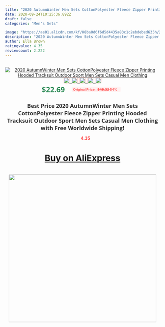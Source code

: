 ```yaml
---
title: "2020 AutumnWinter Men Sets CottonPolyester Fleece Zipper Printing Hooded Tracksuit Outdoor Sport Men Sets Casual Men Clothing"
date: 2020-09-24T10:25:36.892Z
draft: false
categories: "Men's Sets"

image: "https://ae01.alicdn.com/kf/H8ba0d6f6d5d4435a83c1c2ebdebed635h/2020-Autumn-Winter-Men-Sets-Cotton-Polyester-Fleece-Zipper-Printing-Hooded-Tracksuit-Outdoor-Sport-Men-Sets.jpg"
description: "2020 AutumnWinter Men Sets CottonPolyester Fleece Zipper Printing Hooded Tracksuit Outdoor Sport Men Sets Casual Men Clothing"
author: Ella Brown
ratingvalue: 4.35
reviewcount: 2.222
---
```

<br>
<div style="text-align: center;">
<a href="https://s.click.aliexpress.com/e/_9jRONP" target="_blank" rel="nofollow noopener noreferrer"><img alt="2020 AutumnWinter Men Sets CottonPolyester Fleece Zipper Printing Hooded Tracksuit Outdoor Sport Men Sets Casual Men Clothing" class="magnifier-image" src="https://ae01.alicdn.com/kf/H8ba0d6f6d5d4435a83c1c2ebdebed635h/2020-Autumn-Winter-Men-Sets-Cotton-Polyester-Fleece-Zipper-Printing-Hooded-Tracksuit-Outdoor-Sport-Men-Sets.jpg_640x640.jpg">
<br>
<img style="border:1px solid salmon" src="https://ae01.alicdn.com/kf/H8ba0d6f6d5d4435a83c1c2ebdebed635h/2020-Autumn-Winter-Men-Sets-Cotton-Polyester-Fleece-Zipper-Printing-Hooded-Tracksuit-Outdoor-Sport-Men-Sets.jpg_120x120.jpg">&nbsp;&nbsp;<img style="border:1px solid salmon" src="https://ae01.alicdn.com/kf/H5b170c9759674885b8a5bc79816ef0d7l/2020-Autumn-Winter-Men-Sets-Cotton-Polyester-Fleece-Zipper-Printing-Hooded-Tracksuit-Outdoor-Sport-Men-Sets.jpg_120x120.jpg">&nbsp;&nbsp;<img style="border:1px solid salmon" src="https://ae01.alicdn.com/kf/H4f770dddd4ae48c4b28d0750468076dfc/2020-Autumn-Winter-Men-Sets-Cotton-Polyester-Fleece-Zipper-Printing-Hooded-Tracksuit-Outdoor-Sport-Men-Sets.jpg_120x120.jpg">&nbsp;&nbsp;<img style="border:1px solid salmon" src="https://ae01.alicdn.com/kf/Hf6891ea66aaf4801828590aec74b2c6dc/2020-Autumn-Winter-Men-Sets-Cotton-Polyester-Fleece-Zipper-Printing-Hooded-Tracksuit-Outdoor-Sport-Men-Sets.jpg_120x120.jpg">&nbsp;&nbsp;<img style="border:1px solid salmon" src="https://ae01.alicdn.com/kf/H71133e95eb8945c0975fdd8a51d0d17do/2020-Autumn-Winter-Men-Sets-Cotton-Polyester-Fleece-Zipper-Printing-Hooded-Tracksuit-Outdoor-Sport-Men-Sets.jpg_120x120.jpg"></a></div><br0>
<div style="text-align: center;"><span style="background-color: white; border: 0px; box-sizing: border-box; color: seagreen; display: inline-block; font-family: &quot;open sans&quot; , &quot;arial&quot; , &quot;helvetica&quot; , sans-serif , &quot;heiti&quot;; font-size: 24px; font-stretch: inherit; font-weight: 700; line-height: inherit; margin: 0px 10px 0px 0px; padding: 0px; vertical-align: middle;">$22.69 </span>
<span style="background: rgb(255 , 241 , 241); border-radius: 3px; border: 0px; box-sizing: border-box; color: #ff4747; display: inline-block; font-family: inherit; font-size: 12px; font-stretch: inherit; font-style: inherit; font-variant: inherit; font-weight: 600; line-height: inherit; margin: 0px; padding: 2px 5px; transform: scale(0.9); vertical-align: middle;">Original Price : <b style="text-decoration: line-through;">$49.32 </b> 54%&nbsp;&nbsp;</span></div>
<h1 style="color: #333333; display: inline-block; font-family: &quot;open sans&quot; , &quot;arial&quot; , &quot;helvetica&quot; , sans-serif , &quot;heiti&quot;; font-size: 18px; font-stretch: inherit; font-weight: 700; text-align: center;">Best Price 2020 AutumnWinter Men Sets CottonPolyester Fleece Zipper Printing Hooded Tracksuit Outdoor Sport Men Sets Casual Men Clothing with Free Worldwide Shipping!</h1>
<div style="color: #ff4747; text-align: center;">
<img src="https://4.bp.blogspot.com/-M0ZcTcb-5uY/XleCXlxnR4I/AAAAAAAAAEc/OrjgMkXV1oMQFaCRZj5HQwOCBcu3w1FegCPcBGAYYCw/s1600/star.png" style="height: 15px;">&nbsp;<b>4.35</b></div>
<div class="button_cont" align="center"><a class="buynow_a" href="https://s.click.aliexpress.com/e/_9jRONP" target="_blank" rel="nofollow noopener noreferrer"><H1>Buy on AliExpress</H1></a></div><br>
<div class="separator" style="clear: both; text-align: center;">
<img src="https://lh3.googleusercontent.com/-pTy5HemUv9M/XlePHvY0dAI/AAAAAAAAAE4/0nX5iRUoIWY8eMW9Dpxeirr157OZliDIgCLcBGAsYHQ/s1600/badge.gif" width="480">
</div>
